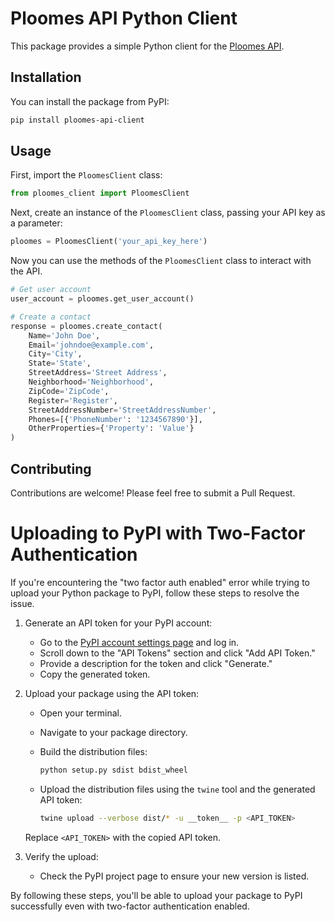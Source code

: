 # Ploomes API Python Client

This package provides a simple Python client for the [Ploomes API](https://developers.ploomes.com/).

## Installation

You can install the package from PyPI:

```bash
pip install ploomes-api-client
```

## Usage

First, import the `PloomesClient` class:

```python
from ploomes_client import PloomesClient
```

Next, create an instance of the `PloomesClient` class, passing your API key as a parameter:

```python
ploomes = PloomesClient('your_api_key_here')
```

Now you can use the methods of the `PloomesClient` class to interact with the API.

```python
# Get user account
user_account = ploomes.get_user_account()

# Create a contact
response = ploomes.create_contact(
    Name='John Doe',
    Email='johndoe@example.com',
    City='City',
    State='State',
    StreetAddress='Street Address',
    Neighborhood='Neighborhood',
    ZipCode='ZipCode',
    Register='Register',
    StreetAddressNumber='StreetAddressNumber',
    Phones=[{'PhoneNumber': '1234567890'}],
    OtherProperties={'Property': 'Value'}
)
```

## Contributing

Contributions are welcome! Please feel free to submit a Pull Request.

# Uploading to PyPI with Two-Factor Authentication

If you're encountering the "two factor auth enabled" error while trying to upload your Python package to PyPI, follow these steps to resolve the issue.

1. Generate an API token for your PyPI account:

   - Go to the [PyPI account settings page](https://pypi.org/manage/account/token/) and log in.
   - Scroll down to the "API Tokens" section and click "Add API Token."
   - Provide a description for the token and click "Generate."
   - Copy the generated token.

2. Upload your package using the API token:

   - Open your terminal.
   - Navigate to your package directory.
   - Build the distribution files:

     ```bash
     python setup.py sdist bdist_wheel
     ```

   - Upload the distribution files using the `twine` tool and the generated API token:

     ```bash
     twine upload --verbose dist/* -u __token__ -p <API_TOKEN>
     ```

   Replace `<API_TOKEN>` with the copied API token.

3. Verify the upload:

   - Check the PyPI project page to ensure your new version is listed.

By following these steps, you'll be able to upload your package to PyPI successfully even with two-factor authentication enabled.
